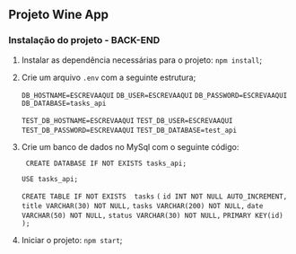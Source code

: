 ## Projeto Wine App

### Instalação do projeto - BACK-END

1. Instalar as dependência necessárias para o projeto: ```npm install```;

2. Crie um arquivo ```.env``` com a seguinte estrutura;

    ```DB_HOSTNAME=ESCREVAAQUI```
    ```DB_USER=ESCREVAAQUI```
    ```DB_PASSWORD=ESCREVAAQUI```
    ```DB_DATABASE=tasks_api```

    ```TEST_DB_HOSTNAME=ESCREVAAQUI```
    ```TEST_DB_USER=ESCREVAAQUI```
    ```TEST_DB_PASSWORD=ESCREVAAQUI```
    ```TEST_DB_DATABASE=test_api```

3. Crie um banco de dados no MySql com o seguinte código:
    
   ``` CREATE DATABASE IF NOT EXISTS tasks_api;```

    ```USE tasks_api;```

    ```CREATE TABLE IF NOT EXISTS  tasks```
    ```(```
        ```id INT NOT NULL AUTO_INCREMENT,```
        ```title VARCHAR(30) NOT NULL,```
        ```tasks VARCHAR(200) NOT NULL,```
        ```date VARCHAR(50) NOT NULL,```
        ```status VARCHAR(30) NOT NULL,```
        ```PRIMARY KEY(id)```
    ```);```

4. Iniciar o projeto: ```npm start```;
